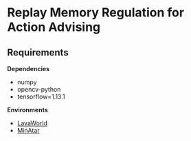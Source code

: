 # Replay Memory Regulation for Action Advising

## Requirements
**Dependencies**
- numpy
- opencv-python
- tensorflow=1.13.1  

**Environments**  
- [LavaWorld](https://github.com/ercumentilhan/LavaWorld) 
- [MinAtar](https://github.com/ercumentilhan/MinAtar) 

